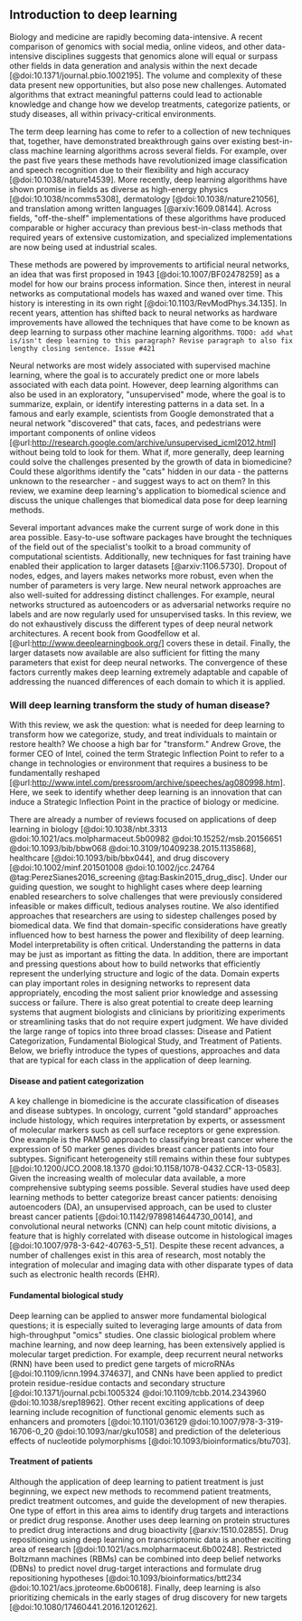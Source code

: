 ## Introduction to deep learning

Biology and medicine are rapidly becoming data-intensive. A recent comparison of
genomics with social media, online videos, and other data-intensive
disciplines suggests that genomics alone will equal or surpass other fields in
data generation and analysis within the next decade
[@doi:10.1371/journal.pbio.1002195]. The volume and complexity of these data
present new opportunities, but also pose new challenges. Automated
algorithms that extract meaningful patterns could lead to actionable
knowledge and change how we develop treatments, categorize patients, or study diseases, all
within privacy-critical environments.

The term deep learning has come to refer to a collection of new techniques that,
together, have demonstrated breakthrough gains over existing best-in-class
machine learning algorithms across several fields. For example,
over the past five years these methods have
revolutionized image classification and speech recognition due to
their flexibility and high accuracy [@doi:10.1038/nature14539]. More recently,
deep learning algorithms have shown promise in fields as diverse as
high-energy physics [@doi:10.1038/ncomms5308], dermatology
[@doi:10.1038/nature21056], and translation among written languages
[@arxiv:1609.08144]. Across fields, "off-the-shelf" implementations of these
algorithms have produced comparable or higher accuracy than previous
best-in-class methods that required years of extensive customization, and
specialized implementations are now being used at industrial scales.

These methods are powered by improvements to artificial
neural networks, an idea that was first proposed in 1943
[@doi:10.1007/BF02478259] as a model for how our brains process
information. Since then, interest in neural networks as computational models has
waxed and waned over time. This history is interesting in its own right
[@doi:10.1103/RevModPhys.34.135]. In recent years, attention has shifted back to
neural networks as hardware improvements have allowed the techniques that have come to be known as deep learning to
surpass other machine learning algorithms.
`TODO: add what is/isn't deep learning to this paragraph? Revise paragraph to also fix lengthy closing sentence. Issue #421`

Neural networks are most widely associated with supervised machine learning, where the goal is to accurately predict one or more labels associated with each data point.
However, deep learning algorithms can also be used in an exploratory, "unsupervised"
mode, where the goal is to summarize, explain, or identify interesting patterns
in a data set.  In a famous and early example, scientists from
Google demonstrated that a neural network "discovered" that cats, faces, and
pedestrians were important components of online videos
[@url:http://research.google.com/archive/unsupervised_icml2012.html] without
being told to look for them. What if, more generally, deep learning could
solve the challenges presented by the growth of data in biomedicine? Could these
algorithms identify the "cats" hidden in our data - the patterns unknown to the
researcher - and suggest ways to act on them? In this review, we examine deep learning's
application to biomedical science and discuss the
unique challenges that biomedical data pose for deep learning methods.

Several important advances make the current surge of work done in this area
possible. Easy-to-use software packages have brought the techniques of the field
out of the specialist's toolkit to a broad community of computational
scientists. Additionally, new techniques for fast training have enabled their
application to larger datasets [@arxiv:1106.5730]. Dropout of nodes, edges, and
layers makes networks more robust, even when the number of parameters is very
large. New neural network approaches are also well-suited for addressing
distinct challenges. For example, neural networks structured as autoencoders or
as adversarial networks require no labels and are now regularly used for
unsupervised tasks. In this review, we do not exhaustively discuss the different
types of deep neural network architectures. A recent book from Goodfellow et al.
[@url:http://www.deeplearningbook.org/] covers these in detail. Finally, the
larger datasets now available are also sufficient for fitting the many
parameters that exist for deep neural networks. The convergence of these factors
currently makes deep learning extremely adaptable and capable of addressing the
nuanced differences of each domain to which it is applied.

### Will deep learning transform the study of human disease?

With this review, we ask the question: what is needed
for deep learning to transform how we categorize, study, and treat individuals
to maintain or restore health? We choose a high bar for "transform." Andrew
Grove, the former CEO of Intel, coined the term Strategic Inflection Point to
refer to a change in technologies or environment that requires a business to be
fundamentally reshaped
[@url:http://www.intel.com/pressroom/archive/speeches/ag080998.htm]. Here, we
seek to identify whether deep learning is an innovation that can induce a
Strategic Inflection Point in the practice of biology or medicine.

There are already a number of reviews focused on applications of deep
learning in biology [@doi:10.1038/nbt.3313
@doi:10.1021/acs.molpharmaceut.5b00982 @doi:10.15252/msb.20156651
@doi:10.1093/bib/bbw068 @doi:10.3109/10409238.2015.1135868], healthcare
[@doi:10.1093/bib/bbx044], and drug discovery [@doi:10.1002/minf.201501008
@doi:10.1002/jcc.24764 @tag:PerezSianes2016_screening
@tag:Baskin2015_drug_disc].  Under our guiding question, we sought to highlight cases where deep learning enabled
researchers to solve challenges that were previously considered infeasible or
makes difficult, tedious analyses routine. We also identified approaches that
researchers are using to sidestep challenges posed by biomedical data.
We find that domain-specific considerations have greatly influenced how to best
harness the power and flexibility of deep learning. Model interpretability is
often critical.  Understanding the patterns in data may be just as important as
fitting the data. In addition, there are important and pressing questions about
how to build networks that efficiently represent the underlying structure
and logic of the data. Domain experts can play important roles in designing
networks to represent data appropriately, encoding the most salient prior
knowledge and assessing success or failure. There is also great potential to
create deep learning systems that augment biologists and
clinicians by prioritizing experiments or
streamlining tasks that do not require expert judgment. We have divided the large range of topics into
three broad classes: Disease and Patient Categorization, Fundamental Biological
Study, and Treatment of Patients. Below, we briefly introduce the types of
questions, approaches and data that are typical for each class in the
application of deep learning.

#### Disease and patient categorization

A key challenge in biomedicine is the accurate classification of diseases and
disease subtypes. In oncology, current "gold standard" approaches include
histology, which requires interpretation by experts, or assessment of molecular
markers such as cell surface receptors or gene expression. One example is the
PAM50 approach to classifying breast cancer where the expression of 50 marker
genes divides breast cancer patients into four subtypes. Significant
heterogeneity still remains within these four subtypes
[@doi:10.1200/JCO.2008.18.1370 @doi:10.1158/1078-0432.CCR-13-0583]. Given the
increasing wealth of molecular data available, a more comprehensive subtyping
seems possible. Several studies have used deep learning methods to better categorize
breast cancer patients: denoising autoencoders (DA), an unsupervised approach,
can be used to cluster breast cancer patients [@doi:10.1142/9789814644730_0014],
and convolutional neural networks (CNN) can help count mitotic divisions, a
feature that is highly correlated with disease outcome in histological images
[@doi:10.1007/978-3-642-40763-5_51]. Despite these recent advances, a number of
challenges exist in this area of research, most notably the integration of
molecular and imaging data with other disparate types of data such as electronic
health records (EHR).

#### Fundamental biological study

Deep learning can be applied to answer more fundamental biological questions; it
is especially suited to leveraging large amounts of data from high-throughput
"omics" studies. One classic biological problem where machine learning, and now
deep learning, has been extensively applied is molecular target prediction. For
example, deep recurrent neural networks (RNN) have been used to predict gene
targets of microRNAs [@doi:10.1109/icnn.1994.374637], and CNNs have been applied
to predict protein residue-residue contacts and secondary structure
[@doi:10.1371/journal.pcbi.1005324
@doi:10.1109/tcbb.2014.2343960 @doi:10.1038/srep18962]. Other recent exciting
applications of deep learning include recognition of functional genomic elements
such as enhancers and promoters [@doi:10.1101/036129
@doi:10.1007/978-3-319-16706-0_20 @doi:10.1093/nar/gku1058] and prediction of
the deleterious effects of nucleotide polymorphisms
[@doi:10.1093/bioinformatics/btu703].

#### Treatment of patients

Although the application of deep learning to patient treatment is just
beginning, we expect new methods to recommend patient
treatments, predict treatment outcomes, and guide the development of new
therapies. One type of effort in this area aims to identify drug targets and
interactions or predict drug response. Another uses deep learning on
protein structures to predict drug interactions and drug bioactivity
[@arxiv:1510.02855]. Drug repositioning using deep learning on transcriptomic
data is another exciting area of research
[@doi:10.1021/acs.molpharmaceut.6b00248].
Restricted Boltzmann machines (RBMs) can be combined into deep belief networks
(DBNs) to predict novel drug-target interactions and formulate drug
repositioning hypotheses [@doi:10.1093/bioinformatics/btt234
@doi:10.1021/acs.jproteome.6b00618]. Finally, deep learning is also
prioritizing chemicals in the early stages of drug discovery
for new targets [@doi:10.1080/17460441.2016.1201262].
